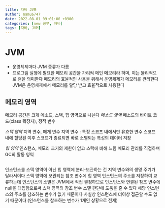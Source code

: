```yaml
---
title: 자바 JVM
author: namu6747
date: 2022-08-01 09:01:00 +0900
categories: [new 공부, 자바]
tags: [자바, JVM]
---
```


# JVM
- 운영체제마다 JVM 종류가 다름
- 프로그램 실행에 필요한 메모리 공간을 가리켜 메인 메모리라 하며,
 이는 물리적으로 램을 의미한다
 메모리의 효율적인 사용을 위해서 운영체제가 메모리를 관리한다
 JVM은 운영체제에서 메모리를 할당 받고 효율적으로 사용한다

## 메모리 영역
메모리 공간은 크게 메소드, 스택, 힙 영역으로 나뉜다
*메소드 영역*
메소드의 바이트 코드(class 확장자), 정적 변수

*스택 영역*
지역 변수, 매개 변수
지역 변수 : 특정 스코프 내에서만 유효한 변수
스코프 내에 할당된 이후 스코프가 종료되면 바로 소멸되는 특성의 데이터 저장

*힙 영역*
인스턴스, 메모리 크기의 제한이 없고 스택에 비해 느림
메모리 관리를 직접하며 GC의 활동 영역

## 

인스턴스를 스택 영역이 아닌 힙 영역에 분리-보관하는 건 
지역 변수와의 생명 주기가 달라서이다
스택 영역에 보관되는 참조 변수에 
힙 영역 인스턴스의 주소를 저장하여 교류하는데
인스턴스의 소멸은 JVM에서 직접 결정하므로
인스턴스와 연결된 참조 변수에 null을 대입함으로써
스택 영역의 참조 변수 소멸 판단에 도움을 줄 수 있다
해당 인스턴스의 주소를 참조하는 변수가 없기 때문이다
사실상 인스턴스에 더이상 접근할 수도 없기 때문이다
(인스턴스를 참조하는 변수가 1개인 상황으로 전제)